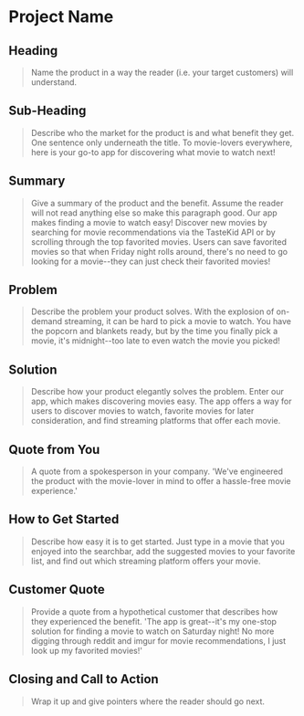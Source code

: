 # Project Name #

<!-- 
> This material was originally posted [here](http://www.quora.com/What-is-Amazons-approach-to-product-development-and-product-management). It is reproduced here for posterities sake.

There is an approach called "working backwards" that is widely used at Amazon. They work backwards from the customer, rather than starting with an idea for a product and trying to bolt customers onto it. While working backwards can be applied to any specific product decision, using this approach is especially important when developing new products or features.

For new initiatives a product manager typically starts by writing an internal press release announcing the finished product. The target audience for the press release is the new/updated product's customers, which can be retail customers or internal users of a tool or technology. Internal press releases are centered around the customer problem, how current solutions (internal or external) fail, and how the new product will blow away existing solutions.

If the benefits listed don't sound very interesting or exciting to customers, then perhaps they're not (and shouldn't be built). Instead, the product manager should keep iterating on the press release until they've come up with benefits that actually sound like benefits. Iterating on a press release is a lot less expensive than iterating on the product itself (and quicker!).

If the press release is more than a page and a half, it is probably too long. Keep it simple. 3-4 sentences for most paragraphs. Cut out the fat. Don't make it into a spec. You can accompany the press release with a FAQ that answers all of the other business or execution questions so the press release can stay focused on what the customer gets. My rule of thumb is that if the press release is hard to write, then the product is probably going to suck. Keep working at it until the outline for each paragraph flows. 

Oh, and I also like to write press-releases in what I call "Oprah-speak" for mainstream consumer products. Imagine you're sitting on Oprah's couch and have just explained the product to her, and then you listen as she explains it to her audience. That's "Oprah-speak", not "Geek-speak".

Once the project moves into development, the press release can be used as a touchstone; a guiding light. The product team can ask themselves, "Are we building what is in the press release?" If they find they're spending time building things that aren't in the press release (overbuilding), they need to ask themselves why. This keeps product development focused on achieving the customer benefits and not building extraneous stuff that takes longer to build, takes resources to maintain, and doesn't provide real customer benefit (at least not enough to warrant inclusion in the press release).
 -->
 
## Heading ##
  > Name the product in a way the reader (i.e. your target customers) will understand.

## Sub-Heading ##
  > Describe who the market for the product is and what benefit they get. One sentence only underneath the title.
  To movie-lovers everywhere, here is your go-to app for discovering what movie to watch next!

## Summary ##
  > Give a summary of the product and the benefit. Assume the reader will not read anything else so make this paragraph good.
  Our app makes finding a movie to watch easy! Discover new movies by searching for movie recommendations via the TasteKid API or by scrolling through the top favorited movies. Users can save favorited movies so that when Friday night rolls around, there's no need to go looking for a movie--they can just check their favorited movies!

## Problem ##
  > Describe the problem your product solves.
  With the explosion of on-demand streaming, it can be hard to pick a movie to watch. You have the popcorn and blankets ready, but by the time you finally pick a movie, it's midnight--too late to even watch the movie you picked! 

## Solution ##
  > Describe how your product elegantly solves the problem.
  Enter our app, which makes discovering movies easy. The app offers a way for users to discover movies to watch, favorite movies for later consideration, and find streaming platforms that offer each movie.

## Quote from You ##
  > A quote from a spokesperson in your company.
  'We've engineered the product with the movie-lover in mind to offer a hassle-free movie experience.'

## How to Get Started ##
  > Describe how easy it is to get started.
  Just type in a movie that you enjoyed into the searchbar, add the suggested movies to your favorite list, and find out which streaming platform offers your movie.

## Customer Quote ##
  > Provide a quote from a hypothetical customer that describes how they experienced the benefit.
  'The app is great--it's my one-stop solution for finding a movie to watch on Saturday night! No more digging through reddit and imgur for movie recommendations, I just look up my favorited movies!'

## Closing and Call to Action ##
  > Wrap it up and give pointers where the reader should go next.
